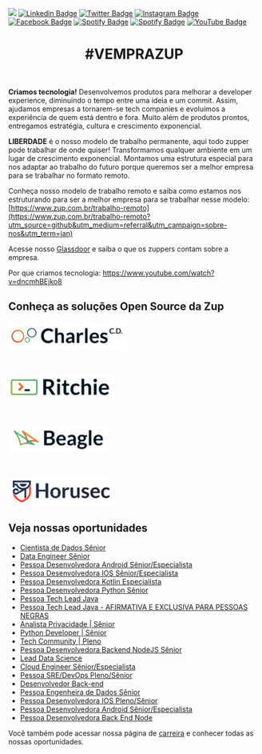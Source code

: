 ![](images/header-nova-pagina-carreiras.gif)
[![Linkedin Badge](https://img.shields.io/badge/LinkedIn-0077B5?style=for-the-badge&logo=linkedin&logoColor=white)](https://www.linkedin.com/company/zupinnovation/) 
[![Twitter Badge](https://img.shields.io/badge/Twitter-1DA1F2?style=for-the-badge&logo=twitter&logoColor=white)](https://twitter.com/ZupInnovation) 
[![Instagram Badge](https://img.shields.io/badge/Instagram-E4405F?style=for-the-badge&logo=instagram&logoColor=white)](https://www.instagram.com/zupinnovation/) 
[![Facebook Badge](https://img.shields.io/badge/Facebook-1877F2?style=for-the-badge&logo=facebook&logoColor=white)](https://www.facebook.com/ZupInnovation/) 
[![Spotify Badge](https://img.shields.io/badge/Spotify-1ED760?&style=for-the-badge&logo=spotify&logoColor=white)](https://open.spotify.com/show/01ZXvnvBJ6GHlt3QOAUAfB?si=GHqNwbLHSIm8o6H-aeOrZQ) 
[![Spotify Badge](https://img.shields.io/badge/GitHub-100000?style=for-the-badge&logo=github&logoColor=white)](https://github.com/ZupIT/) 
[![YouTube Badge](https://img.shields.io/badge/YouTube-FF0000?style=for-the-badge&logo=youtube&logoColor=white)](https://www.youtube.com/channel/UCJWZyJ-36yNscqnnHiwjkhQ) 

<h1 align="center">#VEMPRAZUP</h1>
<br/>

<strong>Criamos tecnologia!</strong> Desenvolvemos produtos para melhorar a developer experience, diminuindo o tempo entre uma ideia e um commit. Assim, ajudamos empresas a tornarem-se tech companies e evoluímos a experiência de quem está dentro e fora. Muito além de produtos prontos, entregamos estratégia, cultura e crescimento exponencial.

<strong>LIBERDADE</strong> é o nosso modelo de trabalho permanente, aqui todo zupper pode trabalhar de onde quiser! Transformamos qualquer ambiente em um lugar de crescimento exponencial. Montamos uma estrutura especial para nos adaptar ao trabalho do futuro porque queremos ser a melhor empresa para se trabalhar no formato remoto.

Conheça nosso modelo de trabalho remoto e saiba como estamos nos estruturando para ser a melhor empresa para se trabalhar nesse modelo: [https://www.zup.com.br/trabalho-remoto](https://www.zup.com.br/trabalho-remoto?utm_source=github&utm_medium=referral&utm_campaign=sobre-nos&utm_term=jan)

Acesse nosso [Glassdoor](https://www.glassdoor.com.br/Vis%C3%A3o-geral/Trabalhar-na-Zup-Innovation-EI_IE2482761.13,27.htm) e saiba o que os zuppers contam sobre a empresa.

Por que criamos tecnologia: https://www.youtube.com/watch?v=dncmhBEjko8 

## Conheça as soluções Open Source da Zup

<div>
    <p>
    <a href="https://charlescd.io/"><img width="237" height="58" src="images/charles.png" alt="CharlesCD"></a>
    </p>
</div>
<div>
    <br>
    <p>
    <a href="https://RitchieCLI.io/"><img width="214" height="53" src="images/ritchie.png" alt="RitchieCLI"></a>
    </p>
</div>
<div>
    <br>
    <p>
    <a href="https://useBeagle.io/"><img width="202" height="56" src="images/beagle.png" alt="Beagle"></a>
    </p>
</div>
<div>
    <br>
    <p>
    <a href="https://Horusec.io/"><img width="209" height="57" src="images/horusec.png" alt="Horusec"></a>
    </p>
</div>

## Veja nossas oportunidades

<!-- BLOG-POST-LIST:START -->
- [Cientista de Dados Sênior](https://boards.greenhouse.io/zupinnovation/jobs/5037288003)
- [Data Engineer Sênior](https://boards.greenhouse.io/zupinnovation/jobs/5075031003)
- [Pessoa Desenvolvedora Android Sênior/Especialista](https://boards.greenhouse.io/zupinnovation/jobs/5050407003)
- [Pessoa Desenvolvedora IOS Sênior/Especialista](https://boards.greenhouse.io/zupinnovation/jobs/5050388003)
- [Pessoa Desenvolvedora Kotlin Especialista](https://boards.greenhouse.io/zupinnovation/jobs/5050364003)
- [Pessoa Desenvolvedora Python Sênior](https://boards.greenhouse.io/zupinnovation/jobs/5070352003)
- [Pessoa Tech Lead Java](https://boards.greenhouse.io/zupinnovation/jobs/4653955003)
- [Pessoa Tech Lead Java - AFIRMATIVA E EXCLUSIVA PARA PESSOAS NEGRAS](https://boards.greenhouse.io/zupinnovation/jobs/4726742003)
- [Analista Privacidade | Sênior](https://boards.greenhouse.io/zupinnovation/jobs/4956636003)
- [Python Developer | Sênior](https://boards.greenhouse.io/zupinnovation/jobs/5059588003)
- [Tech Community | Pleno](https://boards.greenhouse.io/zupinnovation/jobs/4988227003)
- [Pessoa Desenvolvedora Backend NodeJS Sênior](https://boards.greenhouse.io/zupinnovation/jobs/5055882003)
- [Lead Data Science](https://boards.greenhouse.io/zupinnovation/jobs/4985408003)
- [Cloud Engineer Sênior/Especialista](https://boards.greenhouse.io/zupinnovation/jobs/5005899003)
- [Pessoa SRE/DevOps Pleno/Sênior](https://boards.greenhouse.io/zupinnovation/jobs/4963576003)
- [Desenvolvedor Back-end](https://boards.greenhouse.io/zupinnovation/jobs/4957677003)
- [Pessoa Engenheira de Dados Sênior](https://boards.greenhouse.io/zupinnovation/jobs/4937714003)
- [Pessoa Desenvolvedora IOS Pleno/Sênior](https://boards.greenhouse.io/zupinnovation/jobs/4724596003)
- [Pessoa Desenvolvedora Android Sênior/Especialista](https://boards.greenhouse.io/zupinnovation/jobs/4752209003)
- [Pessoa Desenvolvedora Back End Node](https://boards.greenhouse.io/zupinnovation/jobs/4813249003)
<!-- BLOG-POST-LIST:END -->


Você também pode acessar nossa página de [carreira](https://www.zup.com.br/carreiras?utm_source=github&utm_medium=referral&utm_campaign=sobre-nos&utm_term=jan) e conhecer todas as nossas oportunidades.
